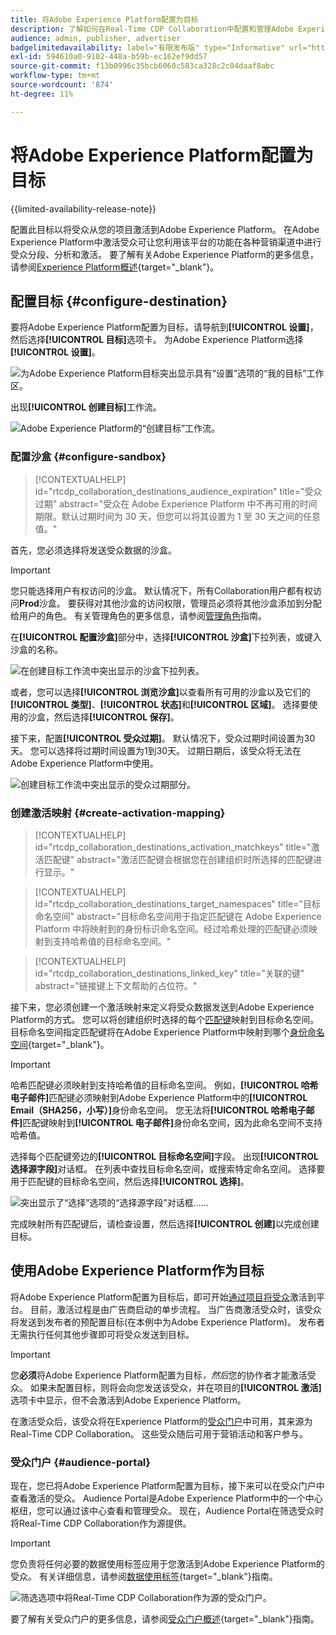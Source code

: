 ```yaml
---
title: 将Adobe Experience Platform配置为目标
description: 了解如何在Real-Time CDP Collaboration中配置和管理Adobe Experience Platform作为目标。
audience: admin, publisher, advertiser
badgelimitedavailability: label="有限发布版" type="Informative" url="https://helpx.adobe.com/cn/legal/product-descriptions/real-time-customer-data-platform-collaboration.html newtab=true"
exl-id: 594610a0-9102-448a-b59b-ec162ef9dd57
source-git-commit: f13b0996c35bcb6060c583ca328c2c04daaf8abc
workflow-type: tm+mt
source-wordcount: '874'
ht-degree: 11%

---
```


# 将Adobe Experience Platform配置为目标

{{limited-availability-release-note}}

配置此目标以将受众从您的项目激活到Adobe Experience Platform。 在Adobe Experience Platform中激活受众可让您利用该平台的功能在各种营销渠道中进行受众分段、分析和激活。 要了解有关Adobe Experience Platform的更多信息，请参阅[Experience Platform概述](https://experienceleague.adobe.com/zh-hans/docs/experience-platform/landing/home){target="_blank"}。

## 配置目标 {#configure-destination}

要将Adobe Experience Platform配置为目标，请导航到&#x200B;**[!UICONTROL 设置]**，然后选择&#x200B;**[!UICONTROL 目标]**&#x200B;选项卡。 为Adobe Experience Platform选择&#x200B;**[!UICONTROL 设置]**。

![为Adobe Experience Platform目标突出显示具有“设置”选项的“我的目标”工作区。](/help/assets/destinations/adobe-experience-platform/setup-aep.png)

出现&#x200B;**[!UICONTROL 创建目标]**&#x200B;工作流。

![Adobe Experience Platform的“创建目标”工作流。](/help/assets/destinations/adobe-experience-platform/create-destination.png)

### 配置沙盒 {#configure-sandbox}

>[!CONTEXTUALHELP]
>id="rtcdp_collaboration_destinations_audience_expiration"
>title="受众过期"
>abstract="受众在 Adobe Experience Platform 中不再可用的时间期限。默认过期时间为 30 天，但您可以将其设置为 1 至 30 天之间的任意值。"

首先，您必须选择将发送受众数据的沙盒。

>[!IMPORTANT]
>
>您只能选择用户有权访问的沙盒。 默认情况下，所有Collaboration用户都有权访问&#x200B;**Prod**&#x200B;沙盒。 要获得对其他沙盒的访问权限，管理员必须将其他沙盒添加到分配给用户的角色。 有关管理角色的更多信息，请参阅[管理角色](../permissions/manage-roles.md)指南。

在&#x200B;**[!UICONTROL 配置沙盒]**&#x200B;部分中，选择&#x200B;**[!UICONTROL 沙盒]**&#x200B;下拉列表，或键入沙盒的名称。

![在创建目标工作流中突出显示的沙盒下拉列表。](/help/assets/destinations/adobe-experience-platform/select-sandbox.png)

或者，您可以选择&#x200B;**[!UICONTROL 浏览沙盒]**&#x200B;以查看所有可用的沙盒以及它们的&#x200B;**[!UICONTROL 类型]**、**[!UICONTROL 状态]**&#x200B;和&#x200B;**[!UICONTROL 区域]**。 选择要使用的沙盒，然后选择&#x200B;**[!UICONTROL 保存]**。

接下来，配置&#x200B;**[!UICONTROL 受众过期]**。 默认情况下，受众过期时间设置为30天。 您可以选择将过期时间设置为1到30天。 过期日期后，该受众将无法在Adobe Experience Platform中使用。

![创建目标工作流中突出显示的受众过期部分。](/help/assets/destinations/adobe-experience-platform/audience-expiration.png)

### 创建激活映射 {#create-activation-mapping}

>[!CONTEXTUALHELP]
>id="rtcdp_collaboration_destinations_activation_matchkeys"
>title="激活匹配键"
>abstract="激活匹配键会根据您在创建组织时所选择的匹配键进行显示。"

>[!CONTEXTUALHELP]
>id="rtcdp_collaboration_destinations_target_namespaces"
>title="目标命名空间"
>abstract="目标命名空间用于指定匹配键在 Adobe Experience Platform 中将映射到的身份标识命名空间。经过哈希处理的匹配键必须映射到支持哈希值的目标命名空间。"

>[!CONTEXTUALHELP]
>id="rtcdp_collaboration_destinations_linked_key"
>title="关联的键"
>abstract="链接键上下文帮助的占位符。"

接下来，您必须创建一个激活映射来定义将受众数据发送到Adobe Experience Platform的方式。 您可以将创建组织时选择的每个[匹配键](../setup/onboard-account.md#set-up-match-keys)映射到目标命名空间。 目标命名空间指定匹配键将在Adobe Experience Platform中映射到哪个[身份命名空间](https://experienceleague.adobe.com/zh-hans/docs/experience-platform/identity/features/namespaces#standard){target="_blank"}。

>[!IMPORTANT]
>
>哈希匹配键必须映射到支持哈希值的目标命名空间。 例如，**[!UICONTROL 哈希电子邮件]**&#x200B;匹配键必须映射到Adobe Experience Platform中的&#x200B;**[!UICONTROL Email（SHA256，小写）]**&#x200B;身份命名空间。 您无法将&#x200B;**[!UICONTROL 哈希电子邮件]**&#x200B;匹配键映射到&#x200B;**[!UICONTROL 电子邮件]**&#x200B;身份命名空间，因为此命名空间不支持哈希值。

选择每个匹配键旁边的&#x200B;**[!UICONTROL 目标命名空间]**&#x200B;字段。 出现&#x200B;**[!UICONTROL 选择源字段]**&#x200B;对话框。 在列表中查找目标命名空间，或搜索特定命名空间。 选择要用于匹配键的目标命名空间，然后选择&#x200B;**[!UICONTROL 选择]**。

![突出显示了“选择”选项的“选择源字段”对话框……](/help/assets/destinations/adobe-experience-platform/select-target-namespace.png)

完成映射所有匹配键后，请检查设置，然后选择&#x200B;**[!UICONTROL 创建]**&#x200B;以完成创建目标。

## 使用Adobe Experience Platform作为目标

将Adobe Experience Platform配置为目标后，即可开始[通过项目将受众](../collaborate/activate.md)激活到平台。 目前，激活过程是由广告商启动的单步流程。 当广告商激活受众时，该受众将发送到发布者的预配置目标(在本例中为Adobe Experience Platform)。 发布者无需执行任何其他步骤即可将受众发送到目标。

>[!IMPORTANT]
>
>您&#x200B;**必须**&#x200B;将Adobe Experience Platform配置为目标&#x200B;*，然后*&#x200B;您的协作者才能激活受众。 如果未配置目标，则将会向您发送该受众，并在项目的&#x200B;**[!UICONTROL 激活]**&#x200B;选项卡中显示，但不会激活到Adobe Experience Platform。

在激活受众后，该受众将在Experience Platform的[受众门户](#audience-portal)中可用，其来源为Real-Time CDP Collaboration。  这些受众随后可用于营销活动和客户参与。

### 受众门户 {#audience-portal}

现在，您已将Adobe Experience Platform配置为目标，接下来可以在受众门户中查看激活的受众。 Audience Portal是Adobe Experience Platform中的一个中心枢纽，您可以通过该中心查看和管理受众。 现在，Audience Portal在筛选受众时将Real-Time CDP Collaboration作为源提供。

>[!IMPORTANT]
>
>您负责将任何必要的数据使用标签应用于您激活到Adobe Experience Platform的受众。 有关详细信息，请参阅[数据使用标签](https://experienceleague.adobe.com/zh-hans/docs/experience-platform/data-governance/labels/overview){target="_blank"}指南。

![筛选选项中将Real-Time CDP Collaboration作为源的受众门户。](/help/assets/destinations/adobe-experience-platform/audience-portal.png)

要了解有关受众门户的更多信息，请参阅[受众门户概述](https://experienceleague.adobe.com/zh-hans/docs/experience-platform/segmentation/ui/audience-portal#manage-audiences){target="_blank"}指南。
